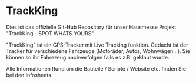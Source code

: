 # TrackKing

Dies ist das offizielle Git-Hub Repository für unser Hausmesse Projekt "TrackKing - SPOT WHATS YOURS".

"TrackKing" ist ein GPS-Tracker mit Live Tracking funktion. Gedacht ist der Tracker für verschiedene Fahrzeuge (Motoräder, Autos, Wohnwägen...). Sie können so ihr Fahrezeug nachverfolgen falls es z.B. geklaut wurde. 

Alle Informationen Rund um die Bauteile / Scripte / Website etc. finden Sie bei den Infosheets.
